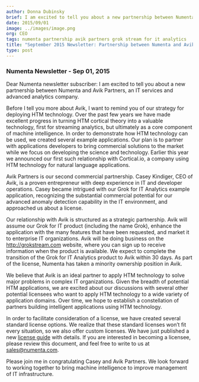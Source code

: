 ```yaml
---
author: Donna Dubinsky
brief: I am excited to tell you about a new partnership between Numenta and Avik Partners, an IT services and advanced analytics company. Before I tell you more about Avik, I want to remind you of our strategy for
date: 2015/09/01
image: ../images/image.png
org: CEO
tags: numenta partnership avik partners grok stream for it analytics
title: "September 2015 Newsletter: Partnership between Numenta and Avik Partners on Grok for IT Analytics"
type: post
---
```


### Numenta Newsletter - Sep 01, 2015

Dear Numenta newsletter subscriber: I am excited to tell you about a new
partnership between Numenta and Avik Partners, an IT services and advanced
analytics company.

Before I tell you more about Avik, I want to remind you of our strategy for
deploying HTM technology.  Over the past few years we have made excellent
progress in turning HTM cortical theory into a valuable technology, first for
streaming analytics, but ultimately as a core component of machine intelligence.
In order to demonstrate how HTM technology can be used, we created several
example applications.  Our plan is to partner with applications developers to
bring commercial solutions to the market while we focus on developing the
science and technology.  Earlier this year we announced our first such
relationship with Cortical.io, a company using HTM technology for natural
language applications.

Avik Partners is our second commercial partnership.  Casey Kindiger, CEO of
Avik, is a proven entrepreneur with deep experience in IT and developer
operations.  Casey became intrigued with our Grok for IT Analytics example
application, recognizing the substantial commercial potential for our advanced
anomaly detection capability in the IT environment, and approached us about a
license.

Our relationship with Avik is structured as a strategic partnership.  Avik will
assume our Grok for IT product (including the name Grok), enhance the
application with the many features that have been requested, and market it to
enterprise IT organizations.  Avik will be doing business on the
http://grokstream.com website, where you can sign up to receive information
when the product is available.  We expect to complete the transition of the Grok
for IT Analytics product to Avik within 30 days.  As part of the license,
Numenta has taken a minority ownership position in Avik.

We believe that Avik is an ideal partner to apply HTM technology to solve major
problems in complex IT organizations.  Given the breadth of potential HTM
applications, we are excited about our discussions with several other potential
licensees who want to apply HTM technology to a wide variety of application
domains.  Over time, we hope to establish a constellation of partners building
intelligent applications using HTM technology.  

In order to facilitate consideration of a license, we have created several
standard license options.  We realize that these standard licenses won’t fit
every situation, so we also offer custom licenses.  We have just published a new
[license guide](http://numenta.org/licenses/) with details.  If you are
interested in becoming a licensee, please review this document, and feel free to
write to us at [sales@numenta.com](mailto:sales@numenta.com).

Please join me in congratulating Casey and Avik Partners.  We look forward to
working together to bring machine intelligence to improve management of IT
infrastructure.
